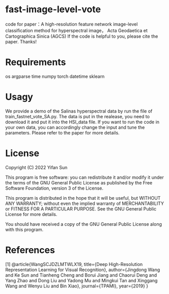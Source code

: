 # fast-image-level-vote

code for paper：A high-resolution feature network image-level classification method for hyperspectral image， Acta Geodaetica et Cartographica Sinica (AGCS) 
 If the code is helpful to you, please cite the paper. Thanks!
# Requirements
os
argparse
time
numpy
torch
datetime
sklearn

# Usagy

We provide a demo of the Salinas hyperspectral data by run the file of train_fastnet_vote_SA.py. The data is put in the realease, you need to download it and put it into the HSI_data file. If you want to run the code in your own data, you can accordingly change the input and tune the parameters. Please refer to the paper for more details.


# License
Copyright (C) 2022 Yifan Sun

This program is free software: you can redistribute it and/or modify it under the terms of the GNU General Public License as published by the Free Software Foundation, version 3 of the License.

This program is distributed in the hope that it will be useful, but WITHOUT ANY WARRANTY; without even the implied warranty of MERCHANTABILITY or FITNESS FOR A PARTICULAR PURPOSE. See the GNU General Public License for more details.

You should have received a copy of the GNU General Public License along with this program.



# References
[1]  @article{WangSCJDZLMTWLX19,
  title={Deep High-Resolution Representation Learning for Visual Recognition},
  author={Jingdong Wang and Ke Sun and Tianheng Cheng and 
          Borui Jiang and Chaorui Deng and Yang Zhao and Dong Liu and Yadong Mu and 
          Mingkui Tan and Xinggang Wang and Wenyu Liu and Bin Xiao},
  journal={TPAMI},
  year={2019}
}
